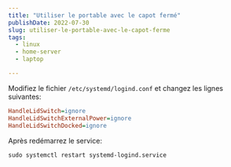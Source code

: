 ```yaml
---
title: "Utiliser le portable avec le capot fermé"
publishDate: 2022-07-30
slug: utiliser-le-portable-avec-le-capot-ferme
tags:
  - linux
  - home-server
  - laptop

---
```


Modifiez le fichier `/etc/systemd/logind.conf` et changez les lignes suivantes:

```ini
HandleLidSwitch=ignore
HandleLidSwitchExternalPower=ignore
HandleLidSwitchDocked=ignore
```

Après redémarrez le service:

```console
sudo systemctl restart systemd-logind.service
```
